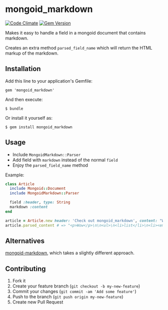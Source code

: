 # mongoid_markdown

[![Code Climate](https://codeclimate.com/github/lasseebert/mongoid_markdown.png)](https://codeclimate.com/github/lasseebert/mongoid_markdown)
[![Gem Version](https://badge.fury.io/rb/mongoid_markdown.png)](http://badge.fury.io/rb/mongoid_markdown)

Makes it easy to handle a field in a mongoid document that contains markdown.

Creates an extra method `parsed_field_name` which will return the HTML markup of the markdown.

## Installation

Add this line to your application's Gemfile:

    gem 'mongoid_markdown'

And then execute:

    $ bundle

Or install it yourself as:

    $ gem install mongoid_markdown

## Usage

* Include `MongoidMarkdown::Parser`
* Add field with `markdown` instead of the normal `field`
* Enjoy the `parsed_field_name` method

Example:
```ruby
class Article
  include Mongoid::Document
  include MongoidMarkdown::Parser

  field :header, type: String
  markdown :content
end

article = Article.new header: 'Check out mongoid_markdown', content: "Wow\n\n* list\n* *items*"
article.parsed_content # => "<p>Wow</p>\n\n<ul>\n<li>list</li>\n<li><em>items</em></li>\n</ul>\n"
```

## Alternatives

[mongoid-markdown](https://github.com/kristianmandrup/mongoid-markdown), which takes a slightly different approach.

## Contributing

1. Fork it
2. Create your feature branch (`git checkout -b my-new-feature`)
3. Commit your changes (`git commit -am 'Add some feature'`)
4. Push to the branch (`git push origin my-new-feature`)
5. Create new Pull Request
